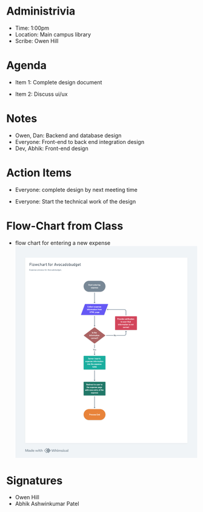 # Administrivia

- Time: 1:00pm
- Location: Main campus library
- Scribe: Owen Hill

# Agenda
- Item 1: Complete design document

- Item 2: Discuss ui/ux

# Notes
- Owen, Dan: Backend and database design
- Everyone: Front-end to back end integration design
- Dev, Abhik: Front-end design

# Action Items
- Everyone: complete design by next meeting time

- Everyone: Start the technical work of the design

# Flow-Chart from Class
- flow chart for entering a new expense
![Alt Text](./Process_Flow_Chart.png)

# Signatures

- Owen Hill
- Abhik Ashwinkumar Patel

